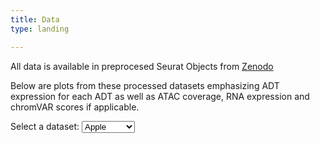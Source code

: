 ```yaml
---
title: Data
type: landing

---
```

<font size= “3”> All data is available in preprocesed Seurat Objects from <a href="https://zenodo.org/record/7754315">Zenodo</a>

Below are plots from these processed datasets emphasizing ADT expression for each ADT as well as ATAC coverage, RNA expression and chromVAR scores if applicable.

<head>
    <title>Dropdown Menu Example</title>
</head>
<body>
    <label for="category">Select a dataset:</label>
    <select id="category">
        <optgroup label="Brain Organoids">
            <option value="SOX2">Apple</option>
            <option value="GLI3">Banana</option>
            <option value="TBR2">Orange</option>
        </optgroup>
        <optgroup label="Retinal Organoids">
            <option value="SOX2">Carrot</option>
            <option value="SOX9">Broccoli</option>
            <option value="YAP1">Lettuce</option>
        </optgroup>
        <optgroup label="Cell Lines">
            <option value="SOX2">Milk</option>
            <option value="OCT4">Cheese</option>
            <option value="GATA1">Yogurt</option>
        </optgroup>
    </select>
</body>
</html>
